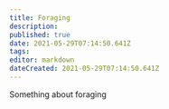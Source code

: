 ```yaml
---
title: Foraging
description: 
published: true
date: 2021-05-29T07:14:50.641Z
tags: 
editor: markdown
dateCreated: 2021-05-29T07:14:50.641Z
---
```


Something about foraging